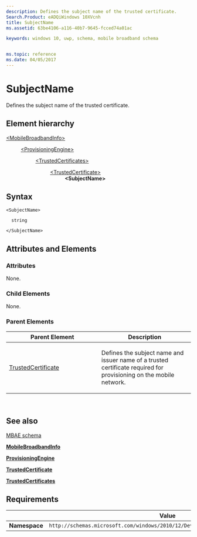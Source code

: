 ```yaml
---
description: Defines the subject name of the trusted certificate.
Search.Product: eADQiWindows 10XVcnh
title: SubjectName
ms.assetid: 63be4106-a116-40b7-9645-fcced74a01ac

keywords: windows 10, uwp, schema, mobile broadband schema


ms.topic: reference
ms.date: 04/05/2017
---
```


# SubjectName


Defines the subject name of the trusted certificate.

## Element hierarchy

<dl>
<dt><a href="element-mobilebroadbandinfo.md">&lt;MobileBroadbandInfo&gt;</a></dt>
<dd>
<dl>
<dt><a href="element-provisioningengine.md">&lt;ProvisioningEngine&gt;</a></dt>
<dd>
<dl>
<dt><a href="element-trustedcertificates.md">&lt;TrustedCertificates&gt;</a></dt>
<dd>
<dl>
<dt><a href="element-trustedcertificate.md">&lt;TrustedCertificate&gt;</a></dt>
<dd><b>&lt;SubjectName&gt;</b></dd>
</dl>
</dd>
</dl>
</dd>
</dl>
</dd>
</dl>

## Syntax

``` syntax
<SubjectName>

  string

</SubjectName>
```

## Attributes and Elements


### Attributes

None.

### Child Elements

None.

### Parent Elements

<table>
<colgroup>
<col width="50%" />
<col width="50%" />
</colgroup>
<thead>
<tr class="header">
<th>Parent Element</th>
<th>Description</th>
</tr>
</thead>
<tbody>
<tr class="odd">
<td><a href="element-trustedcertificate.md">TrustedCertificate</a> </td>
<td><p>Defines the subject name and issuer name of a trusted certificate required for provisioning on the mobile network.</p></td>
</tr>
</tbody>
</table>

 

## See also


[MBAE schema](schema-root.md)

[**MobileBroadbandInfo**](element-mobilebroadbandinfo.md)

[**ProvisioningEngine**](element-provisioningengine.md)

[**TrustedCertificate**](element-trustedcertificate.md)

[**TrustedCertificates**](element-trustedcertificates.md)

## Requirements

|          | Value        |
|----------|--------------|
| **Namespace** | `http://schemas.microsoft.com/windows/2010/12/DeviceMetadata/MobileBroadbandInfo` |

 

 




